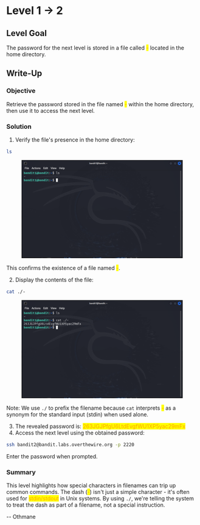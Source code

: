 # Level 1 → 2

## Level Goal

The password for the next level is stored in a file called <mark style="color:orange;">-</mark> located in the home directory.



## Write-Up

### Objective

Retrieve the password stored in the file named <mark style="color:orange;">-</mark> within the home directory, then use it to access the next level.



### Solution

1. Verify the file's presence in the home directory:

```sh
ls
```

<figure><img src="../../../.gitbook/assets/image (3) (1) (1).png" alt="ls"><figcaption></figcaption></figure>

This confirms the existence of a file named <mark style="color:orange;">-</mark>.

2. Display the contents of the file:

```sh
cat ./-
```

<figure><img src="../../../.gitbook/assets/image (4) (1).png" alt="cat ./-"><figcaption></figcaption></figure>

Note: We use `./` to prefix the filename because `cat` interprets <mark style="color:orange;">-</mark> as a synonym for the standard input (stdin) when used alone.

3. The revealed password is: <mark style="color:orange;">263JGJPfgU6LtdEvgfWU1XP5yac29mFx</mark>
4. Access the next level using the obtained password:

```sh
ssh bandit2@bandit.labs.overthewire.org -p 2220
```

Enter the password when prompted.



### Summary

This level highlights how special characters in filenames can trip up common commands. The dash (<mark style="color:orange;">-</mark>) isn't just a simple character - it's often used for <mark style="color:orange;">stdin/stdout</mark> in Unix systems. By using `./`, we're telling the system to treat the dash as part of a filename, not a special instruction.



\-- Othmane




